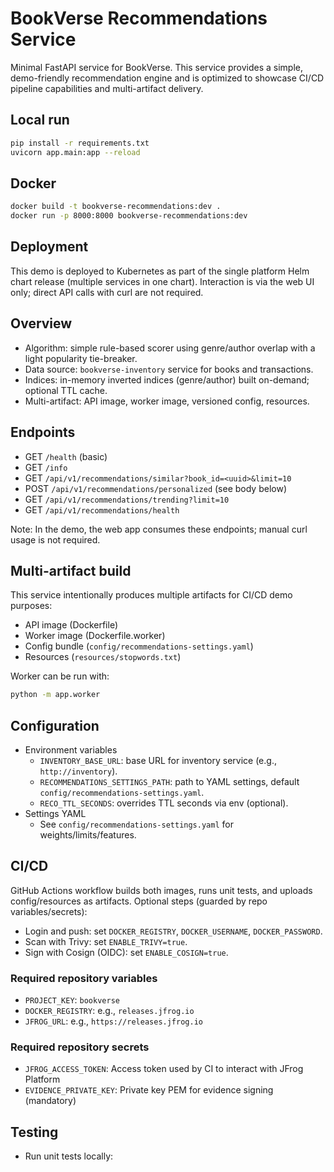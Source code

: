 # BookVerse Recommendations Service

Minimal FastAPI service for BookVerse. This service provides a simple, demo-friendly recommendation engine and is optimized to showcase CI/CD pipeline capabilities and multi-artifact delivery.

## Local run

```bash
pip install -r requirements.txt
uvicorn app.main:app --reload
```

## Docker

```bash
docker build -t bookverse-recommendations:dev .
docker run -p 8000:8000 bookverse-recommendations:dev
```

## Deployment

This demo is deployed to Kubernetes as part of the single platform Helm chart release (multiple services in one chart). Interaction is via the web UI only; direct API calls with curl are not required.

## Overview

- Algorithm: simple rule-based scorer using genre/author overlap with a light popularity tie-breaker.
- Data source: `bookverse-inventory` service for books and transactions.
- Indices: in-memory inverted indices (genre/author) built on-demand; optional TTL cache.
- Multi-artifact: API image, worker image, versioned config, resources.

## Endpoints

- GET `/health` (basic)
- GET `/info`
- GET `/api/v1/recommendations/similar?book_id=<uuid>&limit=10`
- POST `/api/v1/recommendations/personalized` (see body below)
- GET `/api/v1/recommendations/trending?limit=10`
- GET `/api/v1/recommendations/health`

Note: In the demo, the web app consumes these endpoints; manual curl usage is not required.

## Multi-artifact build

This service intentionally produces multiple artifacts for CI/CD demo purposes:

- API image (Dockerfile)
- Worker image (Dockerfile.worker)
- Config bundle (`config/recommendations-settings.yaml`)
- Resources (`resources/stopwords.txt`)

Worker can be run with:

```bash
python -m app.worker
```

## Configuration

- Environment variables
  - `INVENTORY_BASE_URL`: base URL for inventory service (e.g., `http://inventory`).
  - `RECOMMENDATIONS_SETTINGS_PATH`: path to YAML settings, default `config/recommendations-settings.yaml`.
  - `RECO_TTL_SECONDS`: overrides TTL seconds via env (optional).
- Settings YAML
  - See `config/recommendations-settings.yaml` for weights/limits/features.

## CI/CD

GitHub Actions workflow builds both images, runs unit tests, and uploads config/resources as artifacts.
Optional steps (guarded by repo variables/secrets):

- Login and push: set `DOCKER_REGISTRY`, `DOCKER_USERNAME`, `DOCKER_PASSWORD`.
- Scan with Trivy: set `ENABLE_TRIVY=true`.
- Sign with Cosign (OIDC): set `ENABLE_COSIGN=true`.

### Required repository variables

- `PROJECT_KEY`: `bookverse`
- `DOCKER_REGISTRY`: e.g., `releases.jfrog.io`
- `JFROG_URL`: e.g., `https://releases.jfrog.io`

### Required repository secrets

- `JFROG_ACCESS_TOKEN`: Access token used by CI to interact with JFrog Platform
- `EVIDENCE_PRIVATE_KEY`: Private key PEM for evidence signing (mandatory)

## Testing

- Run unit tests locally:

```